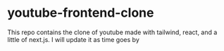 # youtube-frontend-clone

This repo contains the clone of youtube made with tailwind, react, and a little of next.js. I will update it as time goes by
